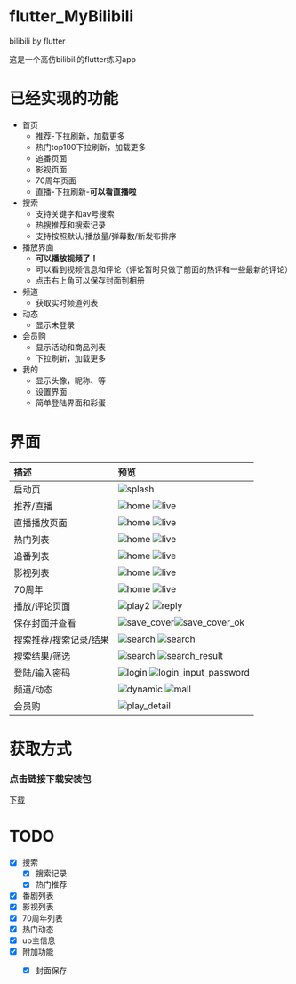 # flutter_MyBilibili

bilibili by flutter

这是一个高仿bilibili的flutter练习app

# 已经实现的功能
* 首页
	* 推荐-下拉刷新，加载更多
	* 热门top100下拉刷新，加载更多
	* 追番页面
	* 影视页面
	* 70周年页面
	* 直播-下拉刷新-**可以看直播啦**
* 搜索
	* 支持关键字和av号搜索
	* 热搜推荐和搜索记录
	* 支持按照默认/播放量/弹幕数/新发布排序
* 播放界面
	* **可以播放视频了！**
	* 可以看到视频信息和评论（评论暂时只做了前面的热评和一些最新的评论）
	* 点击右上角可以保存封面到相册
* 频道
	* 获取实时频道列表
* 动态
	* 显示未登录
* 会员购
	* 显示活动和商品列表
	* 下拉刷新，加载更多
* 我的
	* 显示头像，昵称、等
	* 设置界面
	* 简单登陆界面和彩蛋



# 界面

|              描述                        |       预览                  |
| :---------------------------- | :----------------------- |
|     启动页       | ![splash](screenshot/splash.png) |
|       推荐/直播     | ![home](screenshot/home.png) ![live](screenshot/live.png) |
|       直播播放页面     | ![home](screenshot/home_live_1.png) ![live](screenshot/home_live_2.png) |
|       热门列表     | ![home](screenshot/home_hot_1.png) ![live](screenshot/home_hot_2.png) |
|       追番列表     | ![home](screenshot/home_bangumi_1.png) ![live](screenshot/home_bangumi_2.png) |
|       影视列表     | ![home](screenshot/home_cinema_1.png) ![live](screenshot/home_cinema_2.png) |
|       70周年     | ![home](screenshot/home_70th_1.png) ![live](screenshot/home_70th_2.png) |
|       播放/评论页面     | ![play2](screenshot/play_2.png) ![reply](screenshot/play_reply.png) |
|     保存封面并查看    |![save_cover](screenshot/save_cover.png)![save_cover_ok](screenshot/save_cover_ok.png)|
|     搜索推荐/搜索记录/结果     | ![search](screenshot/search_index.png)   ![search](screenshot/search_result_1.png) |
|      搜索结果/筛选      |  ![search](screenshot/search_result_2.png) ![search_result](screenshot/search_result_3.png) |
|  登陆/输入密码| ![login](screenshot/login.png) ![login_input_password](screenshot/login_input_password.png) |
|      频道/动态      | ![dynamic](screenshot/channel.png) ![mall](screenshot/dynamic.png) |
|      会员购      | ![play_detail](screenshot/mall.png) |


# 获取方式

### 点击链接下载安装包
[下载](release/app-release.apk)


# TODO

- [x] 搜索
	- [x] 搜索记录
	- [x] 热门推荐
- [x] 番剧列表
- [x] 影视列表
- [x] 70周年列表
- [x] 热门动态
- [x] up主信息
- [x] 附加功能
	- [x] 封面保存

